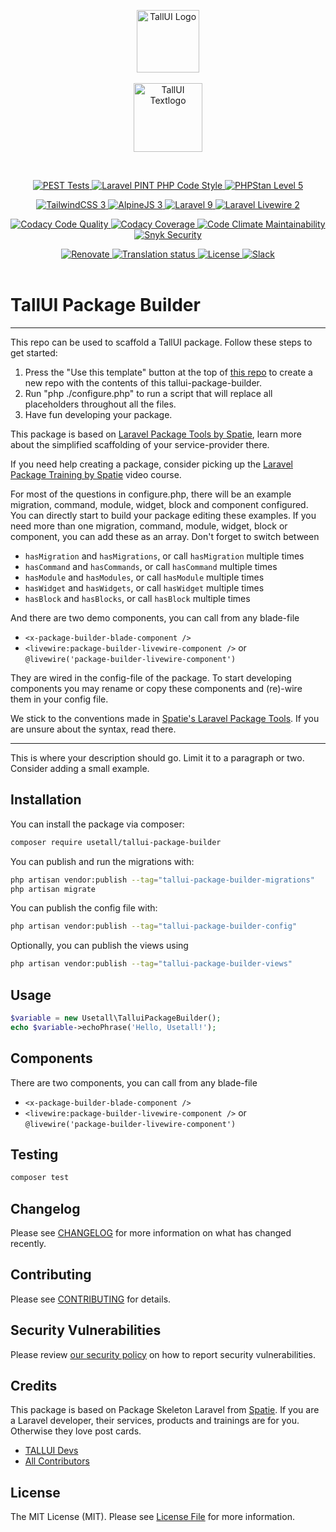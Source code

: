 <p align="center">
    <a href="https://tallui.io" target="_blank"><img src="https://github.com/usetall/tallui/raw/main/_others/tallui-art/tallui-logo.svg" width="100" alt="TallUI Logo"></a>
        <br><br>
      <a href="https://tallui.io" target="_blank">
        <img src="https://github.com/usetall/tallui/raw/main//_others/tallui-art/tallui-textlogo.svg" width="110" alt="TallUI Textlogo">
    </a>
</p><br>
<p align="center">
    <a href="https://github.com/usetall/tallui/actions/workflows/pest.yml">
        <img alt="PEST Tests" src="https://github.com/usetall/tallui/actions/workflows/pest.yml/badge.svg">
    </a>
    <a href="https://github.com/usetall/tallui/actions/workflows/pint.yml">
        <img alt="Laravel PINT PHP Code Style" src="https://github.com/usetall/tallui/actions/workflows/pint.yml/badge.svg">
    </a>
    <a href="https://github.com/usetall/tallui/actions/workflows/phpstan.yml">
        <img alt="PHPStan Level 5" src="https://github.com/usetall/tallui/actions/workflows/phpstan.yml/badge.svg">
    </a>
</p>
<p align="center">
    <a href="https://www.tailwindcss.com">
        <img alt="TailwindCSS 3" src="https://img.shields.io/badge/TailwindCSS-v3-orange?logo=tailwindcss&color=06B6D4">
    </a>
    <a href="https://www.alpinejs.dev">
        <img alt="AlpineJS 3" src="https://img.shields.io/badge/AlpineJS-v3-orange?logo=alpine.js&color=8BC0D0">
    </a>
    <a href="https://www.laravel.com">
        <img alt="Laravel 9" src="https://img.shields.io/badge/Laravel-v9-orange?logo=Laravel&color=FF2D20">
    </a>
    <a href="https://www.laravel-livewire.com">
        <img alt="Laravel Livewire 2" src="https://img.shields.io/badge/Livewire-v2-orange?logo=livewire&color=4E56A6">
    </a>
</p>
<p align="center">
    <a href="https://app.codacy.com/gh/usetall/tallui/dashboard">
        <img src="https://app.codacy.com/project/badge/Grade/2b912412bb6e4892b52688272dec1555" alt="Codacy Code Quality">
    </a>
    <a href="https://app.codacy.com/gh/usetall/tallui/dashboard">
        <img src="https://app.codacy.com/project/badge/Coverage/2b912412bb6e4892b52688272dec1555" alt="Codacy Coverage">
    </a>
    <a href="https://codeclimate.com/github/usetall/tallui/maintainability">
        <img src="https://api.codeclimate.com/v1/badges/1b6dae4442e751fd60b9/maintainability" alt="Code Climate Maintainability">
    </a>
    <a href="https://app.snyk.io/org/adrolli/project/dd7d7d2c-7a0c-4741-ab01-e3d11ea18fa0">
        <img alt="Snyk Security" src="https://img.shields.io/snyk/vulnerabilities/github/usetall/tallui">
    </a>
</p>
<p align="center">
    <a href="https://github.com/usetall/tallui/issues/94">
        <img src="https://img.shields.io/badge/renovate-enabled-brightgreen.svg" alt="Renovate" />
    </a>
    <a href="https://hosted.weblate.org/engage/tallui/">
        <img src="https://hosted.weblate.org/widgets/tallui/-/svg-badge.svg" alt="Translation status" />
    </a>
    <a href="https://github.com/usetall/tallui-app-components/blob/main/LICENSE.md">
        <img alt="License" src="https://img.shields.io/github/license/usetall/tallui-app-components?color=blue&label=license">
    </a>
    <a href="https://tallui.slack.com/">
        <img alt="Slack" src="https://img.shields.io/badge/Slack-TallUI-blue?logo=slack">
    </a>
    <br>
    <br>
</p>

# TallUI Package Builder

<!--delete-->

----

This repo can be used to scaffold a TallUI package. Follow these steps to get started:

1. Press the "Use this template" button at the top of [this repo](https://github.com/usetall/tallui-package-builder/) to create a new repo with the contents of this tallui-package-builder.
2. Run "php ./configure.php" to run a script that will replace all placeholders throughout all the files.
3. Have fun developing your package.

This package is based on [Laravel Package Tools by Spatie](https://github.com/spatie/laravel-package-tools), learn more about the simplified scaffolding of your service-provider there.

If you need help creating a package, consider picking up the <a href="https://laravelpackage.training">Laravel Package Training by Spatie</a> video course.

For most of the questions in configure.php, there will be an example migration, command, module, widget, block and component configured. You can directly start to build your package editing these examples. If you need more than one migration, command, module, widget, block or component, you can add these as an array. Don't forget to switch between

-   `hasMigration` and `hasMigrations`, or call `hasMigration` multiple times
-   `hasCommand` and `hasCommands`, or call `hasCommand` multiple times
-   `hasModule` and `hasModules`, or call `hasModule` multiple times
-   `hasWidget` and `hasWidgets`, or call `hasWidget` multiple times
-   `hasBlock` and `hasBlocks`, or call `hasBlock` multiple times

And there are two demo components, you can call from any blade-file

- `<x-package-builder-blade-component />`
- `<livewire:package-builder-livewire-component />` or `@livewire('package-builder-livewire-component')`

They are wired in the config-file of the package. To start developing components you may rename or copy these components and (re)-wire them in your config file.

We stick to the conventions made in [Spatie's Laravel Package Tools](https://github.com/spatie/laravel-package-tools). If you are unsure about the syntax, read there.

----

<!--/delete-->

This is where your description should go. Limit it to a paragraph or two. Consider adding a small example.

## Installation

You can install the package via composer:

```bash
composer require usetall/tallui-package-builder
```

You can publish and run the migrations with:

```bash
php artisan vendor:publish --tag="tallui-package-builder-migrations"
php artisan migrate
```

You can publish the config file with:

```bash
php artisan vendor:publish --tag="tallui-package-builder-config"
```

Optionally, you can publish the views using

```bash
php artisan vendor:publish --tag="tallui-package-builder-views"
```

## Usage

```php
$variable = new Usetall\TalluiPackageBuilder();
echo $variable->echoPhrase('Hello, Usetall!');
```

## Components

There are two components, you can call from any blade-file

- `<x-package-builder-blade-component />`
- `<livewire:package-builder-livewire-component />` or `@livewire('package-builder-livewire-component')`

## Testing

```bash
composer test
```

## Changelog

Please see [CHANGELOG](CHANGELOG.md) for more information on what has changed recently.

## Contributing

Please see [CONTRIBUTING](CONTRIBUTING.md) for details.

## Security Vulnerabilities

Please review [our security policy](../../security/policy) on how to report security vulnerabilities.

## Credits

This package is based on Package Skeleton Laravel from [Spatie](https://spatie.be/products). If you are a Laravel developer, their services, products and trainings are for you. Otherwise they love post cards.

-   [TALLUI Devs](https://github.com/orgs/usetall/people)
-   [All Contributors](../../contributors)

## License

The MIT License (MIT). Please see [License File](LICENSE.md) for more information.
